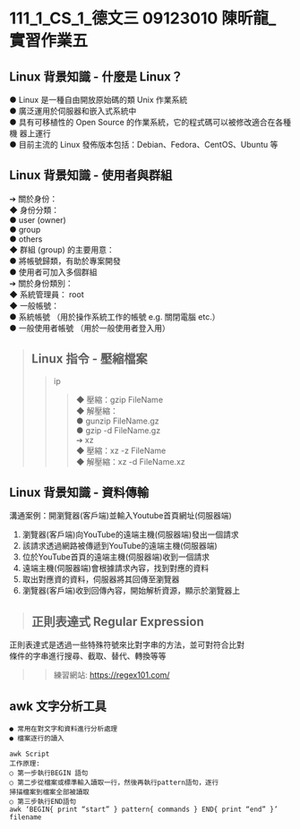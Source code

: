 # **111_1_CS_1_德文三 09123010 陳昕龍_實習作業五**

## **Linux 背景知識 - 什麼是 Linux？**  
● Linux 是一種自由開放原始碼的類 Unix 作業系統  
● 廣泛運用於伺服器和嵌入式系統中  
● 具有可移植性的 Open Source 的作業系統，它的程式碼可以被修改適合在各種機
器上運行  
● 目前主流的 Linux 發佈版本包括：Debian、Fedora、CentOS、Ubuntu 等  
     
           
## **Linux 背景知識 - 使用者與群組**  
➔ 關於身份：  
◆ 身份分類：  
● user (owner)  
● group  
● others  
◆ 群組 (group) 的主要用意：  
● 將帳號歸類，有助於專案開發  
● 使用者可加入多個群組  
➔ 關於身份類別：  
◆ 系統管理員： root  
◆ 一般帳號：  
● 系統帳號 （用於操作系統工作的帳號 e.g. 關閉電腦 etc.）  
● 一般使用者帳號 （用於一般使用者登入用）    
  
>## **Linux 指令 - 壓縮檔案**  
>>ip  
>>>◆ 壓縮：gzip FileName  
>>>◆ 解壓縮：  
>>>● gunzip FileName.gz  
>>>● gzip -d FileName.gz  
>>>➔ xz  
>>>◆ 壓縮：xz -z FileName  
>>>◆ 解壓縮：xz -d FileName.xz  
  
## **Linux 背景知識 - 資料傳輸**  
溝通案例：開瀏覽器(客戶端)並輸入Youtube首頁網址(伺服器端)  
1. 瀏覽器(客戶端)向YouTube的遠端主機(伺服器端)發出一個請求  
2. 該請求透過網路被傳遞到YouTube的遠端主機(伺服器端)  
3. 位於YouTube首頁的遠端主機(伺服器端)收到一個請求  
4. 遠端主機(伺服器端)會根據請求內容，找到對應的資料  
5. 取出對應資的資料，伺服器將其回傳至瀏覽器  
6. 瀏覽器(客戶端)收到回傳內容，開始解析資源，顯示於瀏覽器上  
  
>## **正則表達式 Regular Expression**  
正則表達式是透過一些特殊符號來比對字串的方法，並可對符合比對  
條件的字串進行搜尋、截取、替代、轉換等等  
>>練習網站: https://regex101.com/  
  

## **awk 文字分析工具**  
```
● 常用在對文字和資料進行分析處理  
● 檔案逐行的讀入  
  
awk Script    
工作原理:  
○ 第一步執行BEGIN 語句  
○ 第二步從檔案或標準輸入讀取一行，然後再執行pattern語句，逐行  
掃描檔案到檔案全部被讀取  
○ 第三步執行END語句  
awk ‘BEGIN{ print “start” } pattern{ commands } END{ print “end” }’ filename  
```
